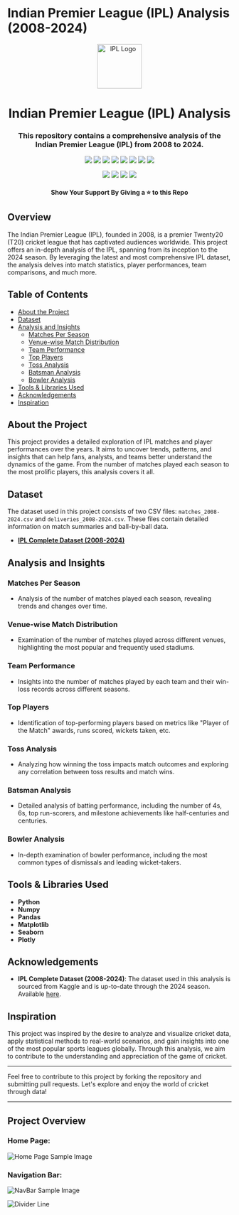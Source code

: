 # Indian Premier League (IPL) Analysis (2008-2024)

<div align="center">
	<a href="https://github.com/avinashyadav16/ipl-analytics"><img src="https://upload.wikimedia.org/wikipedia/en/thumb/1/19/TATA_IPL_2024_Logo.png/175px-TATA_IPL_2024_Logo.png" alt="IPL Logo" width="100px"/></a>
	<h1>Indian Premier League (IPL) Analysis</h1>
	<h3>This repository contains a comprehensive analysis of the Indian Premier League (IPL) from 2008 to 2024.</h3>
  <p>
  <a name="Pyhton_Badge"><img src="https://img.shields.io/badge/Python-lightgray?style=for-the-badge&logo=python&logoColor=%233776AB"></a>
  <a name="NumPy_Badge"><img src="https://img.shields.io/badge/NumPy-lightgray?style=for-the-badge&logo=numpy&logoColor=%23013243"></a>
  <a name="Pandas_Badge"><img src="https://img.shields.io/badge/Pandas-lightgray?style=for-the-badge&logo=pandas&logoColor=%23150458"></a>
  <a name="Matplotlib_Badge"><img src="https://img.shields.io/badge/Matplotlib-lightgray?style=for-the-badge&logo=matplotlib&logoColor=%23150458"></a>
  <a name="Seaborn_Badge"><img src="https://img.shields.io/badge/Seaborn-lightgray?style=for-the-badge&logo=seaborn&logoColor=%23150458"></a>
  <a name="Plotly_Badge"><img src="https://img.shields.io/badge/Plotly-lightgray?style=for-the-badge&logo=plotly&logoColor=%233F4F75"></a>
  <a name="Streamlit_Badge"><img src="https://img.shields.io/badge/Streamlit-lightgray?style=for-the-badge&logo=streamlit&logoColor=%23FF4B4B"></a>
  <a name="Jupyter_Badge"><img src="https://img.shields.io/badge/Jupyter-lightgray?style=for-the-badge&logo=jupyter&logoColor=%23F37626"></a>
  </p>
	<p>
		<a name="stars"><img src="https://img.shields.io/github/stars/avinashyadav16/ipl-analytics?style=for-the-badge"></a>
		<a name="forks"><img src="https://img.shields.io/github/forks/avinashyadav16/ipl-analytics?logoColor=green&style=for-the-badge"></a>
		<a name="contributions"><img src="https://img.shields.io/github/contributors/avinashyadav16/ipl-analytics?logoColor=green&style=for-the-badge"></a>
		<a name="license"><img src="https://img.shields.io/github/license/avinashyadav16/ipl-analytics?style=for-the-badge"></a>
	</p>
	<h4>Show Your Support By Giving a ⭐ to this Repo</h4>
</div>

## Overview

The Indian Premier League (IPL), founded in 2008, is a premier Twenty20 (T20) cricket league that has captivated audiences worldwide. This project offers an in-depth analysis of the IPL, spanning from its inception to the 2024 season. By leveraging the latest and most comprehensive IPL dataset, the analysis delves into match statistics, player performances, team comparisons, and much more.

## Table of Contents

- [About the Project](#about-the-project)
- [Dataset](#dataset)
- [Analysis and Insights](#analysis-and-insights)
  - [Matches Per Season](#matches-per-season)
  - [Venue-wise Match Distribution](#venue-wise-match-distribution)
  - [Team Performance](#team-performance)
  - [Top Players](#top-players)
  - [Toss Analysis](#toss-analysis)
  - [Batsman Analysis](#batsman-analysis)
  - [Bowler Analysis](#bowler-analysis)
- [Tools & Libraries Used](#tools--libraries-used)
- [Acknowledgements](#acknowledgements)
- [Inspiration](#inspiration)

## About the Project

This project provides a detailed exploration of IPL matches and player performances over the years. It aims to uncover trends, patterns, and insights that can help fans, analysts, and teams better understand the dynamics of the game. From the number of matches played each season to the most prolific players, this analysis covers it all.

## Dataset

The dataset used in this project consists of two CSV files: `matches_2008-2024.csv` and `deliveries_2008-2024.csv`. These files contain detailed information on match summaries and ball-by-ball data.

- **[IPL Complete Dataset (2008-2024)](https://www.kaggle.com/datasets/patrickb1912/ipl-complete-dataset-20082020)**

## Analysis and Insights

### Matches Per Season

- Analysis of the number of matches played each season, revealing trends and changes over time.

### Venue-wise Match Distribution

- Examination of the number of matches played across different venues, highlighting the most popular and frequently used stadiums.

### Team Performance

- Insights into the number of matches played by each team and their win-loss records across different seasons.

### Top Players

- Identification of top-performing players based on metrics like "Player of the Match" awards, runs scored, wickets taken, etc.

### Toss Analysis

- Analyzing how winning the toss impacts match outcomes and exploring any correlation between toss results and match wins.

### Batsman Analysis

- Detailed analysis of batting performance, including the number of 4s, 6s, top run-scorers, and milestone achievements like half-centuries and centuries.

### Bowler Analysis

- In-depth examination of bowler performance, including the most common types of dismissals and leading wicket-takers.

## Tools & Libraries Used

- **Python**
- **Numpy**
- **Pandas**
- **Matplotlib**
- **Seaborn**
- **Plotly**

## Acknowledgements

- **IPL Complete Dataset (2008-2024)**: The dataset used in this analysis is sourced from Kaggle and is up-to-date through the 2024 season. Available [here](https://www.kaggle.com/datasets/patrickb1912/ipl-complete-dataset-20082020).

## Inspiration

This project was inspired by the desire to analyze and visualize cricket data, apply statistical methods to real-world scenarios, and gain insights into one of the most popular sports leagues globally. Through this analysis, we aim to contribute to the understanding and appreciation of the game of cricket.

---

Feel free to contribute to this project by forking the repository and submitting pull requests. Let's explore and enjoy the world of cricket through data!

---

## Project Overview

### Home Page:

![Home Page Sample Image](/Images/IPL_ANALYSIS_OVERVIEW.png)

### Navigation Bar:

![NavBar Sample Image](/Images/NavBar.png)

<!-- <img title="repo views" src="https://repoviews.netlify.app/.netlify/functions/repoViews?file=app.py"> -->

![Divider Line](/Images/divider.png)
